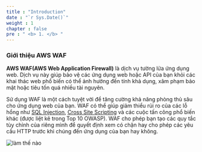 ```yaml
---
title : "Introduction"
date : "`r Sys.Date()`"
weight : 1
chapter : false
pre : " <b> 1. </b> "
---
```


### Giới thiệu AWS WAF
**AWS WAF(AWS Web Application Firewall)** là dịch vụ tường lửa ứng dụng web. Dịch vụ này giúp bảo vệ các ứng dụng web hoặc API của bạn khỏi các khai thác web phổ biến có thể ảnh hưởng đến tính khả dụng, xâm phạm bảo mật hoặc tiêu tốn quá nhiều tài nguyên.

Sử dụng WAF là một cách tuyệt vời để tăng cường khả năng phòng thủ sâu cho ứng dụng web của bạn. WAF có thể giúp giảm thiểu rủi ro của các lỗ hổng như [SQL Injection](https://owasp.org/www-community/attacks/SQL_Injection), [Cross Site Scripting](https://owasp.org/www-community/attacks/xss/) và các cuộc tấn công phổ biến khác (được liệt kê trong Top 10 OWASP). WAF cho phép bạn tạo các quy tắc tùy chỉnh của riêng mình để quyết định xem có chặn hay cho phép các yêu cầu HTTP trước khi chúng đến ứng dụng của bạn hay không.

![làm thế nào](/images/1/how_waf_works.png)